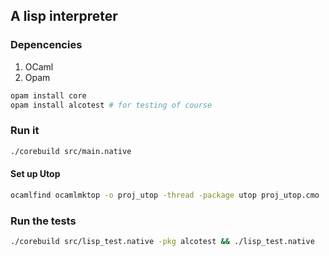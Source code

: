 ## A lisp interpreter

### Depencencies

1. OCaml
2. Opam

```bash
opam install core
opam install alcotest # for testing of course
```

### Run it
```bash
./corebuild src/main.native
```

#### Set up Utop
```bash
ocamlfind ocamlmktop -o proj_utop -thread -package utop proj_utop.cmo
```

### Run the tests
```bash
./corebuild src/lisp_test.native -pkg alcotest && ./lisp_test.native
```
